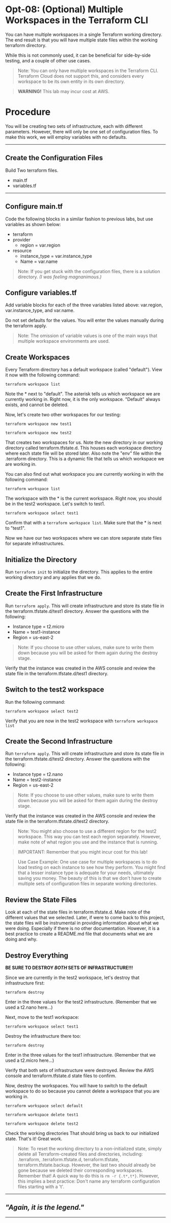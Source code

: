 # Opt-08: (Optional) Multiple Workspaces in the Terraform CLI
You can have multiple workspaces in a single Terraform working directory. The end result is that you will have multiple state files within the working terraform directory. 

While this is not commonly used, it can be beneficial for side-by-side testing, and a couple of other use cases. 

> Note: You can only have multiple workspaces in the Terraform CLI. Terraform Cloud does not support this, and considers every workspace to be its own entity in its own directory. 

> **WARNING!** This lab may incur cost at AWS.

# Procedure
You will be creating two sets of infrastructure, each with different parameters. However, there will only be one set of configuration files. To make this work, we will employ variables with no defaults. 

---

## Create the Configuration Files
Build Two terraform files.
  - main.tf 
  - variables.tf

---

## Configure main.tf
Code the following blocks in a similar fashion to previous labs, but use variables as shown below:
- terraform
- provider
  - region = var.region
- resource
  - instance_type = var.instance_type
  - Name = var.name

> Note: If you get stuck with the configuration files, there is a solution directory. *(I was feeling magnanimous.)*

## Configure variables.tf
Add variable blocks for each of the three variables listed above: var.region, var.instance_type, and var.name.

Do not set defaults for the values. You will enter the values manually during the terraform apply. 

> Note: The omission of variable values is one of the main ways that multiple workspace environments are used.

## Create Workspaces
Every Terraform directory has a default workspace (called "default"). View it now with the following command:

`terraform workspace list`

Note the * next to "default". The asterisk tells us which workspace we are currently working in. Right now, it is the only workspace. "Default" always exists, and cannot be deleted. 

Now, let's create two other workspaces for our testing:

`terraform workspace new test1`

`terraform workspace new test2`

That creates two workspaces for us. Note the new directory in our working directory called terraform.tfstate.d. This houses each workspace directory where each state file will be stored later. Also note the "env" file within the .terraform directory. This is a dynamic file that tells us which workspace we are working in. 

You can also find out what workspace you are currently working in with the following command:

`terraform workspace list`

The workspace with the * is the current workspace. Right now, you should be in the test2 workspace. Let's switch to test1.

`terraform workspace select test1`

Confirm that with a `terraform workspace list`. Make sure that the * is next to "test1".

Now we have our two workspaces where we can store separate state files for separate infrastructures. 

## Initialize the Directory 
Run `terraform init` to initialize the directory. This applies to the entire working directory and any applies that we do.

## Create the First Infrastructure
Run `terraform apply`. This will create infrastructure and store its state file in the terraform.tfstate.d/test1 directory. Answer the questions with the following:
  - Instance type = t2.micro
  - Name = test1-instance
  - Region = us-east-2

> Note: If you choose to use other values, make sure to write them down because you will be asked for them again during the destroy stage. 

  Verify that the instance was created in the AWS console and review the state file in the terraform.tfstate.d/test1 directory.

## Switch to the test2 workspace
Run the following command:

`terraform workspace select test2`

Verify that you are now in the test2 workspace with `terraform workspace list`

## Create the Second Infrastructure
Run `terraform apply`. This will create infrastructure and store its state file in the terraform.tfstate.d/test2 directory. Answer the questions with the following:
  - Instance type = t2.nano
  - Name = test2-instance
  - Region = us-east-2

> Note: If you choose to use other values, make sure to write them down because you will be asked for them again during the destroy stage. 

  Verify that the instance was created in the AWS console and review the state file in the terraform.tfstate.d/test2 directory.

> Note: You might also choose to use a different region for the test2 workspace. This way you can test each region separately. However, make note of what region you use and the instance that is running.

> IMPORTANT: Remember that you might incur cost for this lab!

> Use Case Example: One use case for multiple workspaces is to do load testing on each instance to see how they perform. You might find that a lesser instance type is adequate for your needs, ultimately saving you money. The beauty of this is that we don't have to create multiple sets of configuration files in separate working directories.

## Review the State Files
Look at each of the state files in terraform.tfstate.d. Make note of the different values that we selected. Later, if were to come back to this project, the state files will be instrumental in providing information about what we were doing. Especially if there is no other documentation. However, it is a best practice to create a README.md file that documents what we are doing and why.

## Destroy Everything
**BE SURE TO DESTROY *BOTH* SETS OF INFRASTRUCTURE!!!**

Since we are currently in the test2 workspace, let's destroy that infrastructure first:

`terraform destroy`

Enter in the three values for the test2 infrastructure. (Remember that we used a t2.nano here...)

Next, move to the test1 workspace:

`terraform workspace select test1`

Destroy the infrastructure there too:

`terraform destroy`

Enter in the three values for the test1 infrastructure. (Remember that we used a t2.micro here...)

Verify that both sets of infrastructure were destroyed. Review the AWS console and terraform.tfstate.d state files to confirm. 

Now, destroy the workspaces. You will have to switch to the default workspace to do so because you cannot delete a workspace that you are working in.

`terraform workspace select default`

`terraform workspace delete test1`

`terraform workspace delete test2`

Check the working directories That should bring us back to our initialized state. That's it! Great work.

> Note: To reset the working directory to a non-initialized state, simply delete all Terraform-created files and directories, including: 
> .terraform, .terraform.tfstate.d, terraform.tfstate, terraform.tfstate.backup.
> However, the last two should already be gone because we deleted their corresponding workspaces. Remember that!
> A quick way to do this is `rm -r {.t*,t*}`. However, this implies a best practice: Don't name any terraform configuration files starting with a 't'. 

---
## *"Again, it is the legend."*
---






